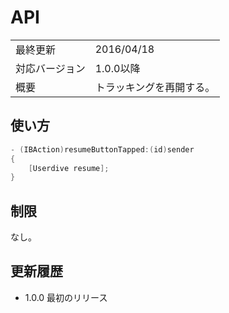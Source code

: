 # API

|                |            |
|:---------------|:-----------|
| 最終更新       | 2016/04/18 |
| 対応バージョン | 1.0.0以降      |
| 概要           | トラッキングを再開する。 |

## 使い方

```objectivec
- (IBAction)resumeButtonTapped:(id)sender
{
    [Userdive resume];
}
```

## 制限

なし。

## 更新履歴

- 1.0.0 最初のリリース
